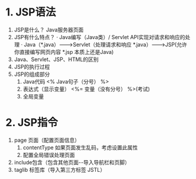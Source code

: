 # 1. JSP语法
1. JSP是什么？   Java服务器页面
2. JSP有什么特点？
	· Java编写（Java类）/ Servlet API实现对请求和响应的处理
	· Java（*.java）--->Servlet（处理请求和响应 *.java）--->JSP(允许你直接编写网页内容 *.jsp 本质上还是Java)
3. Java、Servlet、JSP、HTML的区别
4. JSP的执行过程
5. JSP的组成部分
	1. Java代码 <%  Java句子（分号）   %>
	2. 表达式（显示变量） <%=  变量（没有分号）  %>(考试)
	3. 全局变量
# 2. JSP指令
1. page 页面（配置页面信息）
	1. contentType 如果页面发生乱码，考虑设置此属性
	2. 配置全局错误处理页面
2. include包含（包含其他页面--导入导航栏和页脚）
3. taglib 标签库（导入第三方标签 JSTL） 

